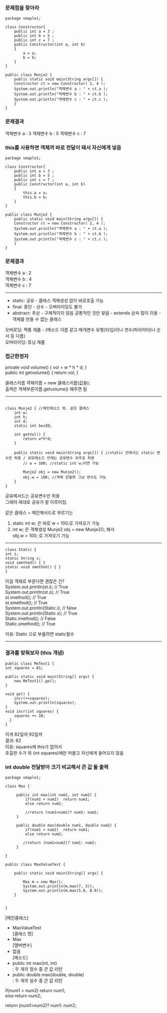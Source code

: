 ### 문제점을 찾아라 
```
package smaple1;

class Constructor{
	public int a = 3 ;
	public int b = 5 ;
	public int c = 7 ;
	public Constructor(int a, int b)
	{
		a = a;
		b = b;
	}
}

public class Munje2 {
	public static void main(String args[]) {
	Constructor ct = new Constructor( 2, 4 );
	System.out.println("객체변수 a : " + ct.a );
	System.out.println("객체변수 b : " + ct.b );
	System.out.println("객체변수 c : " + ct.c );
	}
}
```
### 문제결과 
객체변수 a : 3
객체변수 b : 5
객체변수 c : 7
  
### this를 사용하면 객체꺼 바로 전달이 돼서 자신에게 넣음 
```
package smaple1;

class Constructor{
	public int a = 3 ;
	public int b = 5 ;
	public int c = 7 ;
	public Constructor(int a, int b)
	{
		this.a = a;
		this.b = b;
	}
}

public class Munje2 {
	public static void main(String args[]) {
	Constructor ct = new Constructor( 2, 4 );
	System.out.println("객체변수 a : " + ct.a );
	System.out.println("객체변수 b : " + ct.b );
	System.out.println("객체변수 c : " + ct.c );
	}
}
```
### 문제결과 
객체변수 a : 2  
객체변수 b : 4  
객체변수 c : 7  
  
*** 
  
- static: 공유 - 클래스 객체생성 없이 바로호출 가능  
- final: 종단 - 상수 - 오버라이딩도 불가  
- abstract: 추상 - 구체적이지 않음 공통적인 것만 찾음 - extends 상속 많이 이용 - 객체를 만들 수 없는 클래스  
  
오버로딩: 짝퉁 제품 - (메소드 이름 같고 매개변수 유형(타입)이나 갯수(파라미터)나 순서 등 다름)    
오버라이딩: 튜닝 제품  
  
### 접근한정자  
private void volume() { vol = w * h * d; }  
public int getvolume() { return vol; }  
  
클래스이름 객체이름 = new 클래스이름(값들);  
출력은 객체부른이름.getvolume() 해주면 됨  
  
*** 
  
```

class Munje2 { //메인메소드 밖. 같은 클래스 
	int w; 
	int h; 
	int d; 
	static int boxID; 
	
	int getVol() {
		return w*h*d; 
	}
	
	public static void main(String args[]) { //static 안에서는 static 변수만 허용 / 공유메소드 안에는 공유변수 위주로 허용 
		// w = 100; //static int w;이면 가능 
		
		Munje2 obj = new Munje2(); 
		obj.w = 100; //객체 만들면 그냥 변수도 가능 
	}
}
```
공유메서드는 공유변수만 허용  
그래야 제대로 공유가 잘 이루어짐.  
  
같은 클래스 + 메인메서드로 부르기는  
1) static int w; 은 바로 w = 100;로 가져오기 가능  
2) int w; 은 객체생성 Munje2 obj = new Munje2(); 해서  
obj.w = 100; 로 가져오기 가능  
  
*** 
  
```
class Static {
int i;
static String s;
void imethod() { }
static void smethod() { }
}
```
이걸 객체로 부른다면 괜찮은 건?  
System.out.println(st.i); // True  
System.out.println(st.s); // True  
st.imethod(); // True  
st.smethod(); // True  
System.out.println(Static.i); // false  
System.out.println(Static.s); // True  
Static.imethod(); // False  
Static.smethod(); // True  
  
이유: Static 으로 부를려면 static필수  
  
*** 

### 결과를 맞춰보자 (this 개념) 
```
public class MeTest1 {
int squares = 81;

public static void main(String[] args) {
	new MeTest1().go();
}

void go() {
	incr(++squares);
	System.out.println(squares);
}
void incr(int squares) {
	squares += 10; 
  }
}
```
이게 82일까 92일까  
결과: 82  
이유: squares에 this가 없어서  
호출한 수가 위 (int squares)에만 머물고 자신에게 들어오지 않음  

### int double 전달받아 크기 비교해서 큰 값 둘 출력 
```
package smaple1;

class Max {
	
	 public int max(int num1, int num2) {		  
		 if(num1 > num2)  return num1;
		 else return num2; 
		 
		 //return (num1>num2)? num1: num2;  
	 }
	 
	 public double max(double num1, double num2) {
		 if(num1 > num2)  return num1;
		 else return num2; 
		 
		//return (num1>num2)? num1: num2;  
	 }

}

public class MaxValueTest {

	public static void main(String[] args) {
		
		Max m = new Max(); 
		System.out.println(m.max(7, 3));
		System.out.println(m.max(5.0, 8.9));
	}
		

}

```
[메인클래스]  
- MaxValueTest  
[클래스 명]  
- Max  
[멤버변수]  
- 없음  
[메소드]  
- public int max(int, int)  
: 두 개의 정수 중 큰 값 리턴  
- public double max(double, double)  
: 두 개의 실수 중 큰 값 리턴  

if(num1 > num2)  return num1;  
else return num2;  
  
return (num1>num2)? num1: num2;  

